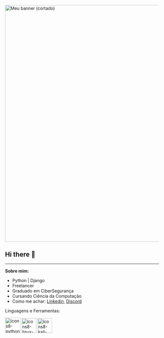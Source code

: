 <img width="1920" height="773" alt="Meu banner (cortado)" src="https://github.com/user-attachments/assets/74a026a4-4ec5-4846-963d-8962cd527176" />


## Hi there 👋

---

**Sobre mim:** 

- Python | Django
- Freelancer
- Graduado em CiberSegurança
- Cursando Ciência da Computação
- Como me achar: [Linkedin](https://www.linkedin.com/in/patriciosn), [Discord](dragonittoo)

Linguagens e Ferramentas:

<img width="50" height="50" alt="icons8-python-96" src="https://github.com/user-attachments/assets/b79f02cc-1736-4701-a830-e76672ac7990" />
<img width="48" height="48" alt="icons8-linux-48" src="https://github.com/user-attachments/assets/2cf6a120-d823-42f7-a700-a5a4ace9febe" />
<img width="48" height="48" alt="icons8-kali-linux-48" src="https://github.com/user-attachments/assets/32d6709e-6656-4bda-b4b4-5924e938f2ad" />


<!--
**PatricioSN/PatricioSN** is a ✨ _special_ ✨ repository because its `README.md` (this file) appears on your GitHub profile.

Here are some ideas to get you started:

- 🔭 I’m currently working on ...
- 🌱 I’m currently learning ...
- 👯 I’m looking to collaborate on ...
- 🤔 I’m looking for help with ...
- 💬 Ask me about ...
- 📫 How to reach me: ...
- 😄 Pronouns: ...
- ⚡ Fun fact: ...
-->
